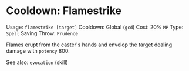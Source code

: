 # Cooldown: Flamestrike
Usage: `flamestrike [target]`
Cooldown: Global (`gcd`)
Cost: 20% `MP`
Type: `Spell`
Saving Throw: `Prudence`

Flames erupt from the caster's hands and envelop the target dealing damage
with `potency` 800.

See also: `evocation` (skill)
